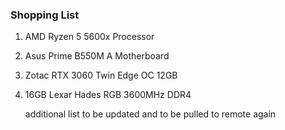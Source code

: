 ### Shopping List
1. AMD Ryzen 5 5600x Processor
2. Asus Prime B550M A Motherboard
3. Zotac RTX 3060 Twin Edge OC 12GB
4. 16GB Lexar Hades RGB 3600MHz DDR4


   additional list to be updated and to be pulled to remote again
   
